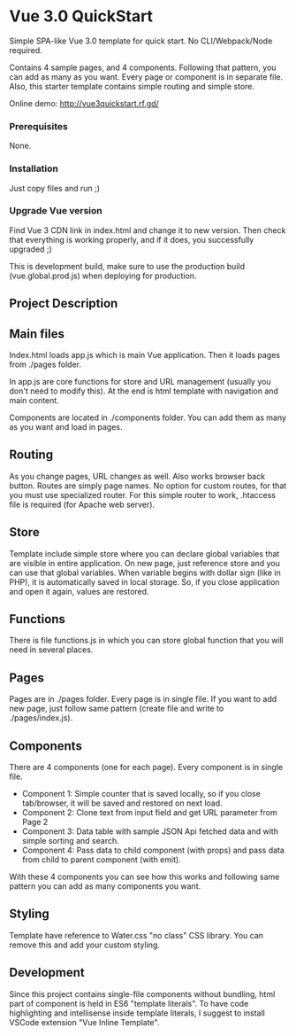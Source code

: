 # Vue 3.0 QuickStart

Simple SPA-like Vue 3.0 template for quick start. 
No CLI/Webpack/Node required.

Contains 4 sample pages, and 4 components. Following that pattern, you can add as many as you want. Every page or component is in separate file. Also, this starter template contains simple routing and simple store.

Online demo: http://vue3quickstart.rf.gd/


### Prerequisites

None.


### Installation

Just copy files and run ;)


### Upgrade Vue version

Find Vue 3 CDN link in index.html and change it to new version.
Then check that everything is working properly, and if it does, you successfully upgraded ;)

This is development build, make sure to use the production build (vue.global.prod.js) when deploying for production.


## Project Description

## Main files

Index.html loads app.js which is main Vue application. Then it loads pages from ./pages folder. 

In app.js are core functions for store and URL management (usually you don't need to modify this). At the end is html template with navigation and main content.

Components are located in ./components folder. You can add them as many as you want and load in pages.


## Routing

As you change pages, URL changes as well. Also works browser back button. Routes are simply page names. No option for custom routes, for that you must use specialized router. For this simple router to work, .htaccess file is required (for Apache web server). 


## Store

Template include simple store where you can declare global variables that are visible in entire application. On new page, just reference store and you can use that global variables. When variable begins with dollar sign (like in PHP), it is automatically saved in local storage. So, if you close application and open it again, values are restored.

## Functions

There is file functions.js in which you can store global function that you will need in several places.


## Pages

Pages are in ./pages folder. Every page is in single file.
If you want to add new page, just follow same pattern (create file and write to ./pages/index.js).



## Components

There are 4 components (one for each page). Every component is in single file.

* Component 1: Simple counter that is saved locally, so if you close tab/browser, it will be saved and restored on next load.
* Component 2: Clone text from input field and get URL parameter from Page 2
* Component 3: Data table with sample JSON Api fetched data and with simple sorting and search.
* Component 4: Pass data to child component (with props) and pass data from child to parent component (with emit).

With these 4 components you can see how this works and following same pattern you can add as many components you want.


## Styling

Template have reference to Water.css "no class" CSS library. You can remove this and add your custom styling. 



## Development

Since this project contains single-file components without bundling, html part of component is held in ES6 "template literals".
To have code highlighting and intellisense inside template literals, I suggest to install VSCode extension "Vue Inline Template".
